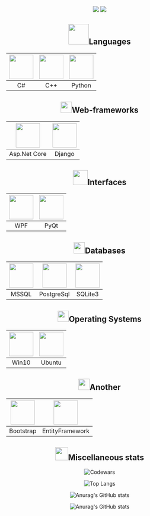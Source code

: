 <!--  Приветствие и направление разработки -->


<div align="center">
  <img src="https://readme-typing-svg.herokuapp.com?size=25&duration=1000&color=16EB00&center=true&vCenter=true&width=25&height=25&lines=%3E"/>
  <img src="https://readme-typing-svg.herokuapp.com?font=Fira+Code&size=25&pause=1000&color=000000&vCenter=true&width=310&height=25&lines=Hi+there%2C+I'm+Dmitrij;Back-end+developer"/>
</div>


<!-- Языки  -->
  
  
<h2 align="center">
  <img width=55px src="https://user-images.githubusercontent.com/86602542/169523990-981beff5-097f-4ba2-af24-fc64a74bfa5e.gif"/>Languages
</h2>
<div align="center">  

  | <img width=65px src="https://user-images.githubusercontent.com/86602542/169523940-1eaa39d9-0dc6-4aa0-9d0b-ac440473a052.png"/> | <img width=65px src="https://user-images.githubusercontent.com/86602542/197863225-493d6828-ecb8-4ddd-8555-0a7b4addc8c4.png"/> | <img width=65px src="https://user-images.githubusercontent.com/86602542/169524407-920644ab-78ee-499d-af82-0a4f38af26b0.png"/> |
  | :-: | :-: | :-: |
  | C# | C++| Python |
  
</div>


<!-- Веб-фреймворки -->


<h2 align="center">
  <img height=30px src="https://user-images.githubusercontent.com/86602542/197358925-81de702b-9efb-4c8a-84cb-35a5a8bfef62.gif"/>Web-frameworks
</h2>
<div align="center">

  | <img width=65px src="https://user-images.githubusercontent.com/86602542/197358883-d3e90aea-6299-4bf6-a05f-86c7a8d68f62.png"/> | <img width=65px src="https://user-images.githubusercontent.com/86602542/197358792-502ba9c4-ed69-4522-a0c1-f2966ecd5b16.png"/> |
  | :-: | :-: |
  | Asp.Net Core | Django |
  
</div>


<!-- Интерфейсы -->


<h2 align="center">
  <img height=40px src="https://user-images.githubusercontent.com/86602542/169526105-70cd46cf-98b7-4547-be82-049d1794357f.gif"/>Interfaces
</h2>
<div align="center">

  | <img width=65px src="https://user-images.githubusercontent.com/86602542/169524774-847a9d66-e57b-48b1-bc04-04263798d7ad.png"/> | <img width=65px src="https://user-images.githubusercontent.com/86602542/197358986-ab35e4da-1f90-475a-9c76-db88c225a791.png"/> |
  | :-: | :-: |
  | WPF | PyQt |
  
</div>


<!-- Базы данных  -->


<h2 align="center">
  <img height=30px src="https://user-images.githubusercontent.com/86602542/169535904-f7b4c627-b7a1-4689-9727-138587107fd5.gif"/>Databases
</h2>
<div align="center">
  
  | <img width=65px src="https://user-images.githubusercontent.com/86602542/169476599-0fbba1f1-a150-47cc-bf24-aa92e4171f7b.png"/> | <img width=65px src="https://user-images.githubusercontent.com/86602542/200839167-c81c3343-1082-42ac-9b7d-ddc2c7184899.png"/> | <img width=65px src="https://user-images.githubusercontent.com/86602542/197358692-d07a0237-7aea-4aa1-9942-20e46c4f8e6e.png"/> |
  | :-: | :-: | :-: |
  | MSSQL | PostgreSql | SQLite3 |

</div>


<!--  Операционные системы  -->


<h2 align="center">
  <img height=30px src="https://user-images.githubusercontent.com/86602542/170211393-c0f2dd08-1da7-40cd-bb44-1a3216b4d7ee.gif"/>Operating Systems
</h2>
<div align="center">
  
  | <img width=65px src="https://user-images.githubusercontent.com/86602542/170212088-9b55c4ba-77da-4ca3-97dd-8067e1369d59.png"/> | <img width=65px src="https://user-images.githubusercontent.com/86602542/170211813-77cfbd5f-9829-428a-821a-3db0a2f3d57a.png"/> |
  | :-: | :-: |
  | Win10 | Ubuntu |
  
</div>


<!--  Прочее  -->


<h2 align="center">
  <img height=30px src="https://user-images.githubusercontent.com/86602542/169530095-ed0f5691-96e5-49fb-9122-e62670643361.gif"/>Another
</h2>
<div align="center">
  
  | <img width=65px src="https://user-images.githubusercontent.com/86602542/169539065-c5f1b19c-6ac4-4585-b923-b19fc79690d3.png"/> | <img width=65px src="https://user-images.githubusercontent.com/86602542/203132485-6102f837-e29b-46dc-81ab-1f797a906a60.png"/> |
  | :-: | :-: |
  | Bootstrap | EntityFramework |
  
</div>


<!-- GitHub статистика -->


<h2 align="center">
  <img height="35px" src="https://user-images.githubusercontent.com/86602542/169537286-37882072-0bf6-4153-819d-0da3b5cce4a7.gif">Miscellaneous stats
</h2>
<div align="center">
  
![Codewars](https://www.codewars.com/users/tovDmitrij/badges/large)
  
![Top Langs](https://github-readme-stats.vercel.app/api/top-langs/?username=tovDmitrij&langs_count=9&hide_title=true&count_private=true)  

![Anurag's GitHub stats](https://github-readme-stats.vercel.app/api?username=tovDmitrij&show_icons=true&theme=light&text_color=434d58&hide_title=true) 

![Anurag's GitHub stats](https://github-readme-streak-stats.herokuapp.com/?user=tovdmitrij&count-private=true&theme=light) 
  
</div>
